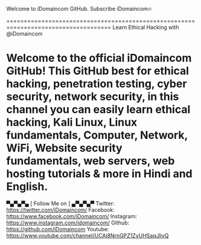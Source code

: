 Welcome to iDomaincom GitHub. 
Subscribe iDomaincom🔥

====================================================================================
Learn Ethical Hacking with @iDomaincom

Welcome to the official iDomaincom GitHub! This GitHub best for ethical hacking, penetration testing, cyber security, network security, in this channel you can easily learn ethical hacking, Kali Linux, Linux fundamentals, Computer, Network, WiFi, Website security fundamentals, web servers, web hosting tutorials & more in Hindi and English.
====================================================================================

▀▄▀▄▀▄ [ Follow Me on ] ▄▀▄▀▄▀
Twitter: https://twitter.com/iDomaincom/
Facebook: https://www.facebook.com/iDomaincom/
Instagram: https://www.instagram.com/idomaincom/
Github: https://github.com/iDomaincom
Youtube: https://www.youtube.com/channel/UCAj8NrnGPZ1ZyUHSaqJliyQ
